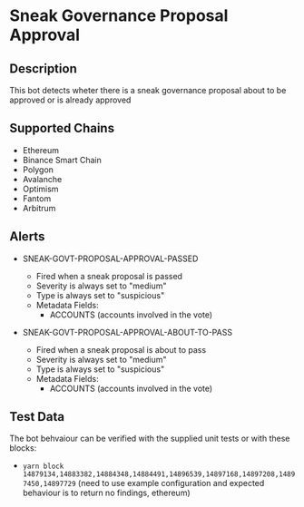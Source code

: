 # Sneak Governance Proposal Approval

## Description

This bot detects wheter there is a sneak governance proposal about to be approved or is already approved

## Supported Chains

- Ethereum
- Binance Smart Chain
- Polygon
- Avalanche
- Optimism
- Fantom
- Arbitrum

## Alerts

- SNEAK-GOVT-PROPOSAL-APPROVAL-PASSED

  - Fired when a sneak proposal is passed
  - Severity is always set to "medium"
  - Type is always set to "suspicious"
  - Metadata Fields:
    - ACCOUNTS (accounts involved in the vote)

- SNEAK-GOVT-PROPOSAL-APPROVAL-ABOUT-TO-PASS
  - Fired when a sneak proposal is about to pass
  - Severity is always set to "medium"
  - Type is always set to "suspicious"
  - Metadata Fields:
    - ACCOUNTS (accounts involved in the vote)

## Test Data

The bot behvaiour can be verified with the supplied unit tests or with these blocks:

- `yarn block 14879134,14883382,14884348,14884491,14896539,14897168,14897208,14897450,14897729` (need to use example configuration and expected behaviour is to return no findings, ethereum)
